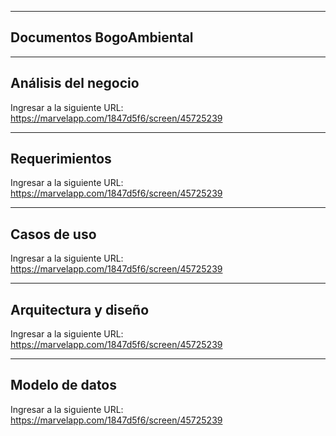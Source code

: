 ------------------------------
Documentos BogoAmbiental
------------------------------
------------------------------
Análisis del negocio
------------------------------
Ingresar a la siguiente URL:
https://marvelapp.com/1847d5f6/screen/45725239

------------------------------
Requerimientos
------------------------------
Ingresar a la siguiente URL:
https://marvelapp.com/1847d5f6/screen/45725239

------------------------------
Casos de uso
------------------------------
Ingresar a la siguiente URL:
https://marvelapp.com/1847d5f6/screen/45725239

------------------------------
Arquitectura y diseño
------------------------------
Ingresar a la siguiente URL:
https://marvelapp.com/1847d5f6/screen/45725239

------------------------------
Modelo de datos
------------------------------
Ingresar a la siguiente URL:
https://marvelapp.com/1847d5f6/screen/45725239
